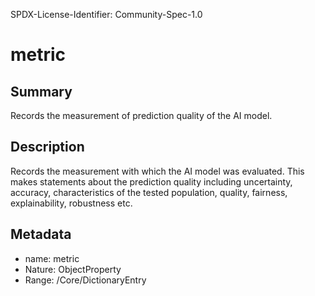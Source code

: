 SPDX-License-Identifier: Community-Spec-1.0

# metric

## Summary

Records the measurement of prediction quality of the AI model.

## Description

Records the measurement with which the AI model was evaluated.
This makes statements about the prediction quality including uncertainty,
accuracy, characteristics of the tested population, quality, fairness, explainability, robustness etc.

## Metadata

- name: metric
- Nature: ObjectProperty
- Range: /Core/DictionaryEntry
